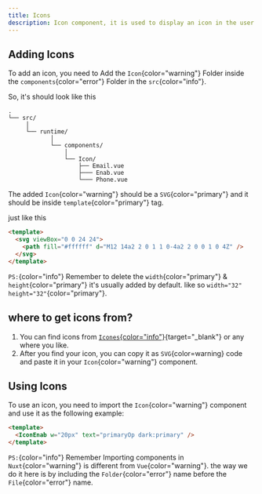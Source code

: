 ```yaml
---
title: Icons
description: Icon component, it is used to display an icon in the user interface.
---
```


## Adding Icons

To add an icon, you need to Add the `Icon`{color="warning"} Folder inside the `components`{color="error"} Folder in the `src`{color="info"}.

So, it's should look like this

```
.
└── src/
     │
     └── runtime/
            │
            └── components/
                │
                └── Icon/
                    ├── Email.vue
                    ├─── Enab.vue
                    └─── Phone.vue
```

The added `Icon`{color="warning"} should be a `SVG`{color="primary"} and it should be inside `template`{color="primary"} tag.

just like this

```html
<template>
  <svg viewBox="0 0 24 24">
    <path fill="#ffffff" d="M12 14a2 2 0 1 1 0-4a2 2 0 0 1 0 4Z" />
  </svg>
</template>
```

`PS:`{color="info"} Remember to delete the `width`{color="primary"} & `height`{color="primary"} it's usually added by default. like so `width="32" height="32"`{color="primary"}.

## where to get icons from?

1. You can find icons from [`Icones`{color="info"}](https://icones.js.org){target="\_blank"} or any where you like.
2. After you find your icon, you can copy it as `SVG`{color=warning} code and paste it in your `Icon`{color="warning"} component.

## Using Icons

To use an icon, you need to import the `Icon`{color="warning"} component and use it as the following example:

```html
<template>
  <IconEnab w="20px" text="primaryOp dark:primary" />
</template>
```

`PS:`{color="info"} Remember Importing components in `Nuxt`{color="warning"} is different from `Vue`{color="warning"}. the way we do it here is by including the `Folder`{color="error"} name before the `File`{color="error"} name.
